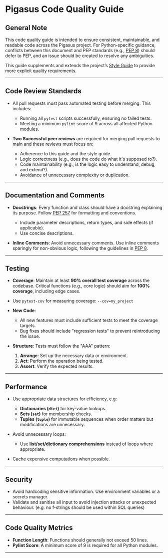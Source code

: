 # Pigasus Code Quality Guide

## General Note

This code quality guide is intended to ensure consistent, maintainable, and readable code across the Pigasus project. For Python-specific guidance, conflicts between this document and PEP standards (e.g., [PEP 8](https://peps.python.org/pep-0008/)) should defer to PEP, and an issue should be created to resolve any ambiguities.

This guide supplements and extends the project’s [Style Guide](./STYLE_GUIDE.md) to provide more explicit quality requirements.

---

## Code Review Standards

- All pull requests must pass automated testing before merging. This includes:
  - Running all `pytest` scripts successfully, ensuring no failed tests.
  - Meeting a minimum `pylint` score of 9 across all affected Python modules.

- **Two Successful peer reviews** are required for merging pull requests to main and these reviews must focus on:
  - Adherence to this guide and the style guide.
  - Logic correctness (e.g., does the code do what it's supposed to?).
  - Code maintainability (e.g., is the logic easy to understand, debug, and extend?).
  - Avoidance of unnecessary complexity or duplication.


---

## Documentation and Comments

- **Docstrings**: Every function and class should have a docstring explaining its purpose. Follow [PEP 257](https://peps.python.org/pep-0257/) for formatting and conventions.
  - Include parameter descriptions, return types, and side effects (if applicable).
  - Use concise descriptions.

- **Inline Comments**: Avoid unnecessary comments. Use inline comments sparingly for non-obvious logic, following the guidelines in [PEP 8](https://peps.python.org/pep-0008/).


---


## Testing

- **Coverage**: Maintain at least **90% overall test coverage** across the codebase. Critical functions (e.g., core logic) should aim for **100% coverage**, including edge cases. 
- Use `pytest-cov` for measuring coverage:  `--cov=my_project`

- **New Code**: 
  - All new features must include sufficient tests to meet the coverage targets.
  - Bug fixes should include "regression tests" to prevent reintroducing the issue.

- **Structure**: Tests must follow the "AAA" pattern:
  1. **Arrange**: Set up the necessary data or environment.
  2. **Act**: Perform the operation being tested.
  3. **Assert**: Verify the expected results.


---

## Performance

- Use appropriate data structures for efficiency, e.g:
  - **Dictionaries (`dict`)** for key-value lookups.
  - **Sets (`set`)** for membership checks.
  - **Tuples (`tuple`)** for immutable sequences when order matters but modifications are unnecessary.

- Avoid unnecessary loops:
  - Use **list/set/dictionary comprehensions** instead of loops where appropriate.

- Cache expensive computations when possible.



---

## Security

- Avoid hardcoding sensitive information. Use environment variables or a secrets manager.
- Validate and sanitise all input to avoid injection attacks or unexpected behaviour. (e.g. no f-strings should be used within SQL queries)

---

## Code Quality Metrics

- **Function Length**: Functions should generally not exceed 50 lines.
- **Pylint Score**: A minimum score of 9 is required for all Python modules.

---

